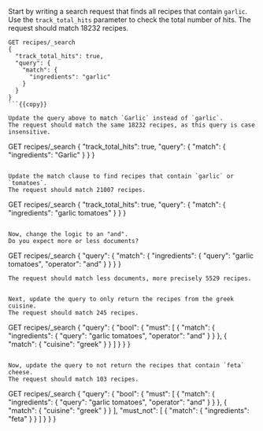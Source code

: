 Start by writing a search request that finds all recipes that contain `garlic`.
Use the `track_total_hits` parameter to check the total number of hits.
The request should match 18232 recipes.

```
GET recipes/_search
{
  "track_total_hits": true,
  "query": {
    "match": {
      "ingredients": "garlic"
    }
  }
}
```{{copy}}

Update the query above to match `Garlic` instead of `garlic`.
The request should match the same 18232 recipes, as this query is case
insensitive.
```
GET recipes/_search
{
  "track_total_hits": true,
  "query": {
    "match": {
      "ingredients": "Garlic"
    }
  }
}
```{{copy}}

Update the match clause to find recipes that contain `garlic` or `tomatoes`.
The request should match 21007 recipes.
```
GET recipes/_search
{
  "track_total_hits": true,
  "query": {
    "match": {
      "ingredients": "garlic tomatoes"
    }
  }
}
```{{copy}}

Now, change the logic to an "and".
Do you expect more or less documents?
```
GET recipes/_search
{
  "query": {
    "match": {
      "ingredients": {
        "query": "garlic tomatoes",
        "operator": "and"
      }
    }
  }
}
```{{copy}}
The request should match less documents, more precisely 5529 recipes.


Next, update the query to only return the recipes from the greek cuisine.
The request should match 245 recipes.
```
GET recipes/_search
{
  "query": {
    "bool": {
      "must": [
        {
          "match": {
            "ingredients": {
              "query": "garlic tomatoes",
              "operator": "and"
            }
          }
        },
        {
          "match": {
            "cuisine": "greek"
          }
        }
      ]
    }
  }
}
```{{copy}}

Now, update the query to not return the recipes that contain `feta` cheese.
The request should match 103 recipes.
```
GET recipes/_search
{
  "query": {
    "bool": {
      "must": [
        {
          "match": {
            "ingredients": {
              "query": "garlic tomatoes",
              "operator": "and"
            }
          }
        },
        {
          "match": {
            "cuisine": "greek"
          }
        }
      ],
      "must_not": [
        {
          "match": {
            "ingredients": "feta"
          }
        }
      ]
    }
  }
}
```{{copy}}
